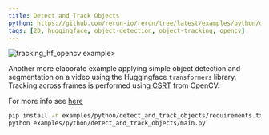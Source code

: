 ```yaml
---
title: Detect and Track Objects
python: https://github.com/rerun-io/rerun/tree/latest/examples/python/detect_and_track_objects/main.py
tags: [2D, huggingface, object-detection, object-tracking, opencv]
---
```


![tracking_hf_opencv example>](https://static.rerun.io/4995d2ec51249accbd287fdaef5debbfe9645a83_tracking_hf_opencv1.png)

Another more elaborate example applying simple object detection and segmentation on a video using the Huggingface `transformers` library. Tracking across frames is performed using [CSRT](https://arxiv.org/pdf/1611.08461.pdf) from OpenCV.

For more info see [here](https://huggingface.co/docs/transformers/index)

```bash
pip install -r examples/python/detect_and_track_objects/requirements.txt
python examples/python/detect_and_track_objects/main.py
```
